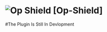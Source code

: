 
# ![Op Shield](https://encrypted-tbn3.gstatic.com/images?q=tbn:ANd9GcTP9_hx5EULAMUv6Dd47EH_ayWJzPCZVz4Ev8NiQCptVqEozP3y2tpm_A) [Op-Shield]

#The Plugin Is Still In Devlopment 

